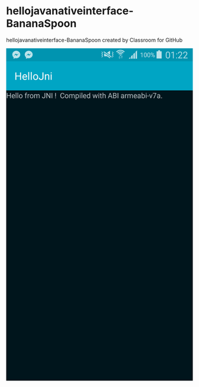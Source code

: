 # hellojavanativeinterface-BananaSpoon
hellojavanativeinterface-BananaSpoon created by Classroom for GitHub


![alt tag](https://github.com/DeLaSalleUniversity-Manila/hellojavanativeinterface-BananaSpoon/blob/master/device-2015-12-07-012237.png)
